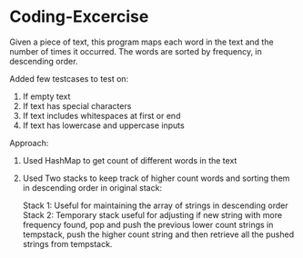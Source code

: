 # Coding-Excercise

Given a piece of text, this program maps each word in the text and the number of times it occurred.
The words are sorted by frequency, in descending order.

Added few testcases to test on:
1. If empty text
2. If text has special characters
3. If text includes whitespaces at first or end
4. If text has lowercase and uppercase inputs


Approach:

1. Used HashMap to get count of different words in the text
2. Used Two stacks to keep track of higher count words and sorting them in descending order in original stack:
    
    Stack 1: Useful for maintaining the array of strings in descending order
    Stack 2: Temporary stack useful for adjusting if new string with more frequency found, pop and push the previous lower count strings in tempstack,
              push the higher count string and then retrieve all the pushed strings from tempstack.
